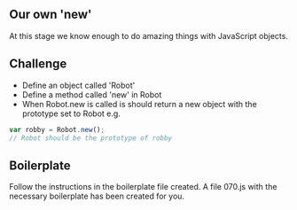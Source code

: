 Our own 'new'
------------

At this stage we know enough to do amazing things with JavaScript objects.

Challenge
---------

- Define an object called 'Robot'
- Define a method called 'new' in Robot
- When Robot.new is called is should return a new object with the prototype set to Robot e.g.

```js
var robby = Robot.new();
// Robot should be the prototype of robby
```

Boilerplate
-----------

Follow the instructions in the boilerplate file created. 
A file 070.js with the necessary boilerplate has been created for you.
